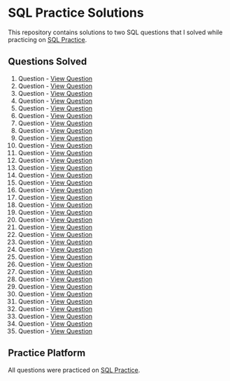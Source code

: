# SQL Practice Solutions

This repository contains solutions to two SQL questions that I solved while practicing on [SQL Practice](https://www.sql-practice.com/).

## Questions Solved

1. Question  - [View Question](https://github.com/ShivamMahto2105/SQL-Practice/blob/main/1%20Ques.sql)
2. Question  - [View Question](https://github.com/ShivamMahto2105/SQL-Practice/blob/main/2%20Ques.sql)
3. Question  - [View Question](https://github.com/ShivamMahto2105/SQL-Practice/blob/main/3%20Ques.sql)
4. Question  - [View Question](https://github.com/ShivamMahto2105/SQL-Practice/blob/main/4%20Ques.sql)
5. Question  - [View Question](https://github.com/ShivamMahto2105/SQL-Practice/blob/main/5%20Ques.sql)
6. Question  - [View Question](https://github.com/ShivamMahto2105/SQL-Practice/blob/main/6%20Ques.sql)
7. Question  - [View Question](https://github.com/ShivamMahto2105/SQL-Practice/blob/main/7%20Ques.sql)
8. Question  - [View Question](https://github.com/ShivamMahto2105/SQL-Practice/blob/main/8%20Ques.sql)
9. Question  - [View Question](https://github.com/ShivamMahto2105/SQL-Practice/blob/main/9%20Ques.sql)
10. Question  - [View Question](https://github.com/ShivamMahto2105/SQL-Practice/blob/main/10%20Ques.sql)
11. Question  - [View Question](https://github.com/ShivamMahto2105/SQL-Practice/blob/main/11%20Ques.sql)
12. Question  - [View Question](https://github.com/ShivamMahto2105/SQL-Practice/blob/main/12%20Ques.sql)
13. Question  - [View Question](https://github.com/ShivamMahto2105/SQL-Practice/blob/main/13%20Ques.sql)
14. Question  - [View Question](https://github.com/ShivamMahto2105/SQL-Practice/blob/main/14%20Ques.sql)
15. Question  - [View Question](https://github.com/ShivamMahto2105/SQL-Practice/blob/main/15%20Ques.sql)
16. Question  - [View Question](https://github.com/ShivamMahto2105/SQL-Practice/blob/main/16%20Ques.sql)
17. Question  - [View Question](https://github.com/ShivamMahto2105/SQL-Practice/blob/main/17%20Ques.sql)
18. Question  - [View Question](https://github.com/ShivamMahto2105/SQL-Practice/blob/main/18%20Ques.sql)
19. Question  - [View Question](https://github.com/ShivamMahto2105/SQL-Practice/blob/main/19%20Ques.sql)
20. Question  - [View Question](https://github.com/ShivamMahto2105/SQL-Practice/blob/main/20%20Ques.sql)
21. Question  - [View Question](https://github.com/ShivamMahto2105/SQL-Practice/blob/main/21%20Ques.sql)
22. Question  - [View Question](https://github.com/ShivamMahto2105/SQL-Practice/blob/main/22%20Ques.sql)
23. Question  - [View Question](https://github.com/ShivamMahto2105/SQL-Practice/blob/main/23%20Ques.sql)
24. Question  - [View Question](https://github.com/ShivamMahto2105/SQL-Practice/blob/main/24%20Ques.sql)
25. Question  - [View Question](https://github.com/ShivamMahto2105/SQL-Practice/blob/main/25%20Ques.sql)
26. Question  - [View Question](https://github.com/ShivamMahto2105/SQL-Practice/blob/main/26%20Ques.sql)
27. Question  - [View Question](https://github.com/ShivamMahto2105/SQL-Practice/blob/main/27%20Ques.sql)
28. Question  - [View Question](https://github.com/ShivamMahto2105/SQL-Practice/blob/main/28%20Ques.sql)
29. Question  - [View Question](https://github.com/ShivamMahto2105/SQL-Practice/blob/main/29%20Ques.sql)
30. Question  - [View Question](https://github.com/ShivamMahto2105/SQL-Practice/blob/main/30%20Ques.sql)
31. Question  - [View Question](https://github.com/ShivamMahto2105/SQL-Practice/blob/main/31%20Ques.sql)
32. Question  - [View Question](https://github.com/ShivamMahto2105/SQL-Practice/blob/main/32%20Ques.sql)
33. Question  - [View Question](https://github.com/ShivamMahto2105/SQL-Practice/blob/main/33%20Ques.sql)
34. Question  - [View Question](https://github.com/ShivamMahto2105/SQL-Practice/blob/main/34%20Ques.sql)
35. Question  - [View Question](https://github.com/ShivamMahto2105/SQL-Practice/blob/main/35%20Ques.sql)

## Practice Platform

All questions were practiced on [SQL Practice](https://www.sql-practice.com/).
